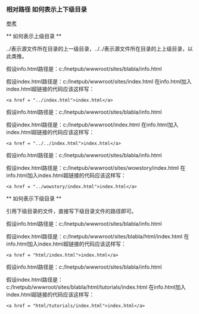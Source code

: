 ### 相对路径 如何表示上下级目录  

[参考](https://blog.csdn.net/dahuzix/article/details/9276549)

** 如何表示上级目录 **   

../表示源文件所在目录的上一级目录，../../表示源文件所在目录的上上级目录，以此类推。

假设info.html路径是：c:/Inetpub/wwwroot/sites/blabla/info.html  

假设index.html路径是：c:/Inetpub/wwwroot/sites/index.html
在info.html加入index.html超链接的代码应该这样写：  

`
<a href = "../index.html">index.html</a>
 `

假设info.html路径是：c:/Inetpub/wwwroot/sites/blabla/info.html  

假设index.html路径是：c:/Inetpub/wwwroot/index.html
在info.html加入index.html超链接的代码应该这样写：  

`
<a href = "../../index.html">index.html</a>
`

假设info.html路径是：c:/Inetpub/wwwroot/sites/blabla/info.html  

假设index.html路径是：c:/Inetpub/wwwroot/sites/wowstory/index.html
在info.html加入index.html超链接的代码应该这样写：  

`
<a href = "../wowstory/index.html">index.html</a>
`



** 如何表示下级目录 **

引用下级目录的文件，直接写下级目录文件的路径即可。

假设info.html路径是：c:/Inetpub/wwwroot/sites/blabla/info.html   

假设index.html路径是：c:/Inetpub/wwwroot/sites/blabla/html/index.html 在info.html加入index.html超链接的代码应该这样写：  

`
<a href = "html/index.html">index.html</a>
 `

假设info.html路径是：c:/Inetpub/wwwroot/sites/blabla/info.html  

假设index.html路径是：c:/Inetpub/wwwroot/sites/blabla/html/tutorials/index.html
在info.html加入index.html超链接的代码应该这样写：  

`
<a href = "html/tutorials/index.html">index.html</a>
`

    



